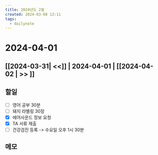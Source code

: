 ```yaml
---
title: 2024년도 2월
created: 2024-03-08 13:11
tags:
  - dailynote
---
```

# 2024-04-01
## [[2024-03-31| <<]] | 2024-04-01 | [[2024-04-02 | >> ]]

## 할일
- [ ] 영어 공부 30분
- [ ] 돼지 라벨링 30장
- [x] 에어사운드 정보 요청
- [x] TA 서류 제출
- [ ] 건강검진 등록 -> 수요일 오후 1시 30분
## 메모

